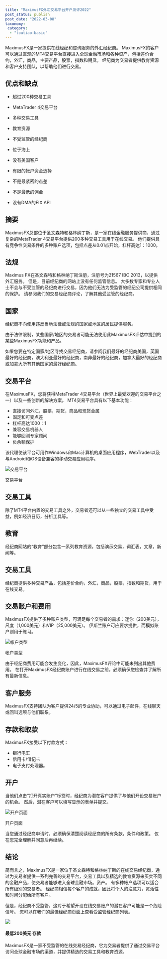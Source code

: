 ```yaml
---
title: "MaximusFX外汇交易平台开户测评2022"
post_status: publish
post_date: "2022-03-08"
taxonomy:
 category: 
  - "toutiao-basic"
---
```


MaximusFX是一家提供在线经纪和咨询服务的外汇经纪商。 MaximusFX的客户可以通过直观的MT4交易平台直接进入全球金融市场和各种资产，包括差价合约，外汇，商品，主要产品，股票，指数和期货。 经纪商为交易者提供教育资源和客户支持团队，以帮助他们进行交易。

## 优点和缺点

- 超过200种交易工具
    
- MetaTrader 4交易平台
    
- 多种交易工具
    
- 教育资源
    
- 不受监管的经纪商
    
- 位于海上
    
- 没有美国客户
    
- 有限的帐户资金选择
    
- 不是最紧密的点差
    
- 不是最低的佣金
    
- 没有DMA的FIX API
    

## 摘要

MaximusFX总部位于圣文森特和格林纳丁斯，是一家在线金融服务提供商，通过复杂的MetaTrader 4交易平台提供200多种交易工具用于在线交易。 他们提供具有竞争性交易条件的多种账户选项，包括点差从0.01点开始，杠杆高达1：1000。

## 法规

Maximus FX在圣文森特和格林纳丁斯注册，注册号为21567 IBC 2013，以提供外汇服务。 但是，目前经纪商的网站上没有任何监管信息。 大多数专家和专业人士不会与不受监管的经纪商进行交易，因为他们无法为受监管的经纪公司提供相同的保护。 请参阅我们的交易经纪商评论，了解其他受监管的经纪商。

## 国家

经纪商不向使用违反当地法律或法规的国家或地区的居民提供服务。

由于法律限制，某些国家/地区的交易者可能无法使用此MaximusFX评估中提到的某些MaximusFX功能和产品。

如果您要在特定国家/地区寻找交易经纪商，请参阅我们最好的经纪商美国，英国最好的经纪商，澳大利亚最好的经纪商，南非最好的经纪商，加拿大最好的经纪商或加拿大所有其他国家的最好经纪商。

## 交易平台

在MaximusFX，您将获得MetaTrader 4交易平台（世界上最受欢迎的交易平台之一）以及一些创新的解决方案。 MT4交易平台具有以下基本功能：

- 直接访问外汇，股票，期货，商品和现货金属
- 固定和可变点差
- 杠杆高达1000：1
- 兼容交易机器人
- 能够回测专家顾问
- 负余额保护

该代理使该平台可用作Windows和Mac计算机的桌面应用程序，WebTrader以及与Android和iOS设备兼容的移动交易应用程序。

![交易平台](https://cdn.fendou.la/funstoutiao/2020/11/MaximusFX-Review-Trading-Platform.jpg "交易平台")

交易平台

## 交易工具

除了MT4平台内置的交易工具之外，交易者还可以从一些独立的交易工具中受益，例如经济日历，分析工具等。

## 教育

经纪商网站的“教育”部分包含一系列教育资源，包括演示交易，词汇表，文章，新闻等。

## 交易工具

经纪商提供多种交易产品，包括差价合约，外汇，商品，股票，指数和期货，用于在线交易。

## 交易账户和费用

MaximusFX提供了多种账户类型，可满足每个交易者的需求：迷你（200美元），尺度（1,000美元）和VIP（25,000美元）。 伊斯兰账户可应要求提供，而模拟账户则用于练习。

![帐户类型](https://cdn.fendou.la/funstoutiao/2020/11/MaximusFX-Review-Account-Types-1024x766.jpg "帐户类型")

帐户类型

由于经纪商费用可能会发生变化，因此，MaximusFX评论中可能未列出其他费用。 在打开MaximusFX经纪商账户进行在线交易之前，必须确保您检查并了解所有最新信息。

## 客户服务

MaximusFX支持团队为客户提供24/5的专业协助，可以通过电子邮件，在线聊天或回叫选项与他们联系。

## 存款和取款

MaximusFX接受以下付款方式：

- 银行电汇
- 信用卡/借记卡
- 电子支付处理器。

## 开户

当他们点击“打开真实账户”标签时，经纪商为潜在客户提供了与他们开设交易账户的机会。 然后，潜在客户可以填写显示的表单并提交。

![开户页面](https://cdn.fendou.la/funstoutiao/2020/11/MaximusFX-Review-Account-Opening-Page.jpg "开户页面")

开户页面

当您通过经纪商申请时，必须确保清楚阅读经纪商的所有条款，条件和政策。 仅在您完全理解并同意后再继续。

## 结论

简而言之，MaximusFX是一家位于圣文森特和格林纳丁斯的在线交易经纪商，通过为交易者提供一系列完善的交易平台，交易工具以及精选的教育资源来买卖不同的金融产品，使交易者能够进入全球金融市场。资产。 有多种帐户选项可以适合所有级别的交易者。 经纪商相信每个客户的成就，因此将个人的注意力，灵活性和时间分配给所有客户。

但是，经纪商不受监管，这对于希望开设在线交易账户的潜在客户可能是一个危险信号。 您可以在我们的最佳经纪商页面上查看受监管经纪商列表。

![](https://cdn.fendou.la/funstoutiao/2020/11/MaximusFX-Logo.png)

#### 最低200美元 存款

MaximusFX是一家不受监管的在线交易经纪商，它为交易者提供了通过交易平台访问全球金融市场的渠道，并提供精选的交易工具和教育资源。
